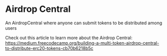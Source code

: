 # Airdrop Central
An AirdropCentral where anyone can submit tokens to be distributed among users

Check out this article to learn more about the Airdrop Central: https://medium.freecodecamp.org/building-a-multi-token-airdrop-central-to-distribute-erc20-tokens-cb70b6218b5c
